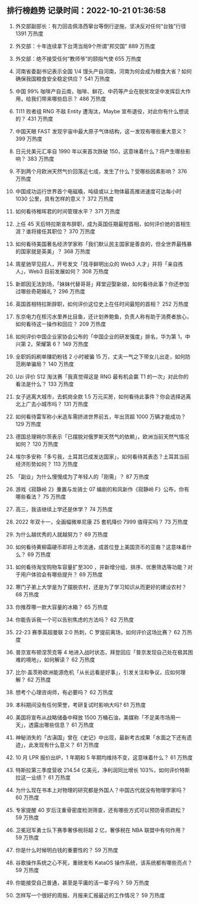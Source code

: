 
## 排行榜趋势 记录时间：2022-10-21 01:36:58
  
  1. 外交部副部长：有力回击佩洛西窜台等倒行逆施，坚决反对任何“台独”行径 1391 万热度
    
  2. 外交部：十年连续拿下台湾当局9个所谓“邦交国” 889 万热度
    
  3. 外交部：绝不接受任何“教师爷”的颐指气使 655 万热度
    
  4. 河南省委副书记表示全国 1/4 馒头产自河南，河南为何会成为粮食大省？如何确保我国粮食安全稳定供应？ 541 万热度
    
  5. 中国 99% 咖啡产自云南，咖啡、鲜花、中药等产业在脱贫攻坚中发挥巨大作用，给我们带来哪些启示？ 486 万热度
    
  6. TI11 败者组 RNG 不敌 Entity 遭淘汰，Maybe 宣布退役，对此你有什么想说的？ 431 万热度
    
  7. 中国天眼 FAST 发现宇宙中最大原子气体结构，这一发现有哪些重大意义？ 399 万热度
    
  8. 日元兑美元汇率自 1990 年以来首次跌破 150，这意味着什么？将产生哪些影响？ 383 万热度
    
  9. 不到两个月欧洲天然气价回落近七成，发生了什么？受哪些因素影响？ 376 万热度
    
  10. 中国成功运行世界首个电磁橇，吨级或以上物体最高推进速度可达每小时 1030 公里，具有怎样的意义？ 372 万热度
    
  11. 如何看待稚晖君的时间管理水平？ 371 万热度
    
  12. 上任 45 天后特拉斯宣布辞职，成为英国任期最短首相，如何评价她的首相生涯？谁将接任其职位？ 370 万热度
    
  13. 如何看待美国著名经济学家称「我们默认民主国家是善良的，但全世界最残暴的国家就是英美」？ 368 万热度
    
  14. 周星驰罕见招人，开号发文「找寻鲜明出众的 Web3 人才」并将「亲自拣人」，Web3 目前发展如何？ 308 万热度
    
  15. 新郎因无法到场，「妹妹代替哥哥」拜堂迎娶新娘，如何看待此事？你还参加过哪些奇葩婚礼？ 296 万热度
    
  16. 英国首相特拉斯辞职，如何评价这位史上在任时间最短的首相？ 252 万热度
    
  17. 东京电力在核污水里养比目鱼，还计划养鲍鱼，负责人称有助于消费者放心，如何看待这一操作和回应？ 209 万热度
    
  18. 如何评价中国企业家协会公布的「中国企业的研发强度」排名，华为第 1，中兴第 2，荣耀第 6？ 149 万热度
    
  19. 全职妈妈刷单赚奶粉钱 2 小时被骗 15 万，丈夫一气之下带女儿出走，如何防范刷单骗局？ 140 万热度
    
  20. Uzi 评价 S12 淘汰赛「我真觉得这是 RNG 最有机会赢 T1 的一次」对此你的看法是什么？ 133 万热度
    
  21. 女子逃离大城市，去鹤岗全款 1.5 万元买房，如何看待此事件？你会选择逃离北上广去小城市吗？ 131 万热度
    
  22. 如何看待雷军称小米造车需挤进世界前五，年出货超 1000 万辆才能成功？ 129 万热度
    
  23. 德国总理朔尔茨表示「已摆脱对俄罗斯天然气的依赖」，欧洲当前天然气情况如何？ 120 万热度
    
  24. 埃尔多安称「多亏我，土耳其已成发达国家」，如何看待其表态？土耳其当前经济形势如何？ 113 万热度
    
  25. 「副业」为什么慢慢成为了年轻人的「刚需」？ 87 万热度
    
  26. 游戏《寂静岭 2》重置与龙骑士 07 编剧的和风新作《寂静岭 F》公布，你有哪些看法？ 75 万热度
    
  27. 高三，我该继续上学还是休学？ 74 万热度
    
  28. 2022 年双十一，全画幅微单尼康 Z5 套机降价 7999 值得买吗？ 73 万热度
    
  29. 为什么越优秀的人就越努力？ 69 万热度
    
  30. 如何看待黄柳霜硬币即将上市流通，成首位登上美国货币的亚裔？这意味着什么？ 69 万热度
    
  31. 如何看待淘宝购物车容量扩至300 ，并新增分组、排序、优惠筛选等功能？对于用户体验会有哪些提升？ 69 万热度
    
  32. 寒门子弟上大学是为了摆脱农村，还是为了学习知识从而更好的建设农村？ 68 万热度
    
  33. 你推荐哪一款大容量的冰箱？ 65 万热度
    
  34. 你能告诉我一个可以告别焦虑的方法吗？ 62 万热度
    
  35. 22-23 赛季英超曼联 2:0 热刺，C 罗提前离场，如何评价这场比赛？ 62 万热度
    
  36. 普京宣布顿涅茨克等 4 地进入战时状态，拜登回应「普京发现自己处在极其困难的境地」，如何解读？ 62 万热度
    
  37. 比尔·盖茨称欧洲能源危机「从长远看是好事」，引发关注和争议，应如何理解？ 62 万热度
    
  38. 想考个心理咨询师，有必要吗？ 62 万热度
    
  39. 本科期间没有任何荣誉，考研复试时影响大吗? 61 万热度
    
  40. 美国将宣布从战略储备中释放 1500 万桶石油，美媒称「不足美市场用一天」，透露出哪些信息？ 61 万热度
    
  41. 神秘消失的「古滇国」曾在《史记》中出现，最新考古成果「水面之下还有遗迹」，此发现有什么意义？ 61 万热度
    
  42. 10 月 LPR 报价出炉，1 年期和 5 年期均维持不变，这意味着什么？ 61 万热度
    
  43. 特斯拉第三季度营收 214.54 亿美元，净利润同比增长 103%，如何评价特斯拉这一业绩？ 61 万热度
    
  44. 为什么现在书本上对物理的研究都是外国人？中国古代就没有物理学家吗？ 60 万热度
    
  45. 专家提醒 40 岁后注重骨密度检测筛查，还有哪些方式可以预防骨质疏松？ 59 万热度
    
  46. 卫冕冠军勇士队下赛季奢侈税将超 2 亿，奢侈税在 NBA 联盟中有何作用？ 59 万热度
    
  47. 你是什么时候明白钱的重要性的？ 59 万热度
    
  48. 谷歌操作系统之心不死，重磅发布 KataOS 操作系统，该系统都有哪些亮点？ 59 万热度
    
  49. 你能接受自己普通，甚至是平庸的活一辈子吗？ 59 万热度
    
  50. 怎样写一个很好的周报、月报来汇报最近的工作情况？ 59 万热度
    